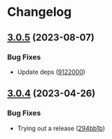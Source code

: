 # Changelog

## [3.0.5](https://github.com/rafistrauss/rafistrauss.github.io/compare/v3.0.4...v3.0.5) (2023-08-07)


### Bug Fixes

* Update deps ([9122000](https://github.com/rafistrauss/rafistrauss.github.io/commit/91220002002d5b5fafb79128a3f2a49ee3a83673))

## [3.0.4](https://github.com/rafistrauss/rafistrauss.github.io/compare/v3.0.3...v3.0.4) (2023-04-26)


### Bug Fixes

* Trying out a release ([294bb1b](https://github.com/rafistrauss/rafistrauss.github.io/commit/294bb1bf66f1142d7b4ff01056e7589526364381))
